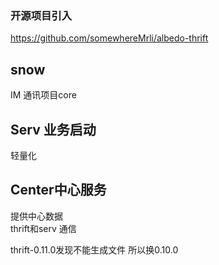### 开源项目引入
  https://github.com/somewhereMrli/albedo-thrift
## snow
 IM 通讯项目core
## Serv 业务启动   
 轻量化    
## Center中心服务 
 提供中心数据  
 thrift和serv 通信
 
 thrift-0.11.0发现不能生成文件 所以换0.10.0
  
  
 
